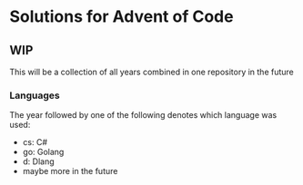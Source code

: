 # Solutions for Advent of Code

## WIP

This will be a collection of all years combined in one repository in the future

### Languages

The year followed by one of the following denotes which language was used:

- cs: C#
- go: Golang
- d: Dlang
- maybe more in the future
